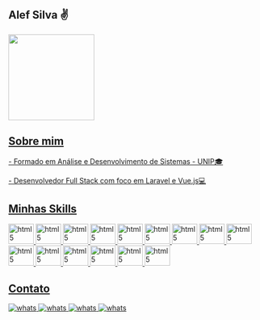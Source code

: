 ## Alef Silva ✌️

<div>
    <a href="https://github.com/aleffelipe96">
    <img height="170em" src="https://github-readme-stats.vercel.app/api?username=aleffelipe96&count_private=true&show_icons=true&theme=dark&include_all_commits=true"/>
</div>

## Sobre mim
<div>
    <p>- Formado em Análise e Desenvolvimento de Sistemas - UNIP🎓</p>
    <p>- Desenvolvedor Full Stack com foco em Laravel e Vue.js💻</p>
</div>

## Minhas Skills
<div style="display: inline_block">
    <img alt="html5" height="40" width="50" src="https://cdn.jsdelivr.net/gh/devicons/devicon/icons/html5/html5-original.svg">
    <img alt="html5" height="40" width="50" src="https://cdn.jsdelivr.net/gh/devicons/devicon/icons/css3/css3-original.svg">
    <img alt="html5" height="40" width="50" src="https://cdn.jsdelivr.net/gh/devicons/devicon/icons/javascript/javascript-original.svg">
    <img alt="html5" height="40" width="50" src="https://cdn.jsdelivr.net/gh/devicons/devicon/icons/jquery/jquery-original-wordmark.svg">
    <img alt="html5" height="40" width="50" src="https://cdn.jsdelivr.net/gh/devicons/devicon/icons/bootstrap/bootstrap-plain-wordmark.svg">
    <img alt="html5" height="40" width="50" src="https://cdn.jsdelivr.net/gh/devicons/devicon/icons/php/php-original.svg">
    <img alt="html5" height="40" width="50" src="https://cdn.jsdelivr.net/gh/devicons/devicon/icons/laravel/laravel-plain-wordmark.svg">
    <img alt="html5" height="40" width="50" src="https://cdn.jsdelivr.net/gh/devicons/devicon/icons/vuejs/vuejs-original.svg">
    <img alt="html5" height="40" width="50" src="https://cdn.jsdelivr.net/gh/devicons/devicon/icons/mysql/mysql-original-wordmark.svg">
    <img alt="html5" height="40" width="50" src="https://cdn.jsdelivr.net/gh/devicons/devicon/icons/wordpress/wordpress-original.svg">
    <img alt="html5" height="40" width="50" src="https://cdn.jsdelivr.net/gh/devicons/devicon/icons/composer/composer-original.svg">
    <img alt="html5" height="40" width="50" src="https://cdn.jsdelivr.net/gh/devicons/devicon/icons/npm/npm-original-wordmark.svg">
    <img alt="html5" height="40" width="50" src="https://cdn.jsdelivr.net/gh/devicons/devicon/icons/git/git-original-wordmark.svg">
    <img alt="html5" height="40" width="50" src="https://cdn.jsdelivr.net/gh/devicons/devicon/icons/vscode/vscode-original.svg">
    <img alt="html5" height="40" width="50" src="https://cdn.jsdelivr.net/gh/devicons/devicon/icons/linux/linux-original.svg">
</div>

## Contato
<div>
    <a href="https://api.whatsapp.com/send?phone=5511997601182">
        <img alt="whats" src="https://img.shields.io/badge/WhatsApp-25D366?style=for-the-badge&logo=whatsapp&logoColor=white">
    </a>
    <a href="https://www.linkedin.com/in/aleffelipe96/">
        <img alt="whats" src="https://img.shields.io/badge/LinkedIn-0077B5?style=for-the-badge&logo=linkedin&logoColor=white">
    </a>
    <a href="https://github.com/aleffelipe96">
        <img alt="whats" src="https://img.shields.io/badge/GitHub-100000?style=for-the-badge&logo=github&logoColor=white">
    </a>
    <a href="mailto:alef_felipe@live.com">
        <img alt="whats" src="https://img.shields.io/badge/Microsoft_Outlook-0078D4?style=for-the-badge&logo=microsoft-outlook&logoColor=white">
    </a>
</div>
